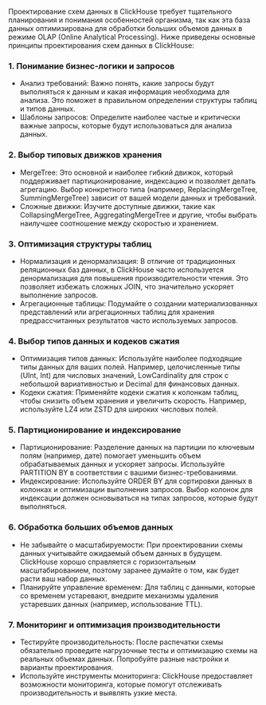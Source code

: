 Проектирование схем данных в ClickHouse требует тщательного планирования и понимания особенностей организма, так как эта база данных оптимизирована для обработки больших объемов данных в режиме OLAP (Online Analytical Processing). Ниже приведены основные принципы проектирования схем данных в ClickHouse:

### 1. Понимание бизнес-логики и запросов

- Анализ требований: Важно понять, какие запросы будут выполняться к данным и какая информация необходима для анализа. Это поможет в правильном определении структуры таблиц и типов данных.
- Шаблоны запросов: Определите наиболее частые и критически важные запросы, которые будут использоваться для анализа данных.

### 2. Выбор типовых движков хранения

- MergeTree: Это основной и наиболее гибкий движок, который поддерживает партиционирование, индексацию и позволяет делать агрегацию. Выбор конкретного типа (например, ReplacingMergeTree, SummingMergeTree) зависит от вашей модели данных и требований.
- Сложные движки: Изучите доступные движки, такие как CollapsingMergeTree, AggregatingMergeTree и другие, чтобы выбрать наилучшее соотношение между скоростью и хранением.

### 3. Оптимизация структуры таблиц

- Нормализация и денормализация: В отличие от традиционных реляционных баз данных, в ClickHouse часто используется денормализация для повышения производительности чтения. Это позволяет избежать сложных JOIN, что значительно ускоряет выполнение запросов.
- Агрегационные таблицы: Подумайте о создании материализованных представлений или агрегационных таблиц для хранения предрассчитанных результатов часто используемых запросов.

### 4. Выбор типов данных и кодеков сжатия

- Оптимизация типов данных: Используйте наиболее подходящие типы данных для ваших полей. Например, целочисленные типы (UInt, Int) для числовых значений, LowCardinality для строк с небольшой вариативностью и Decimal для финансовых данных.
- Кодеки сжатия: Применяйте кодеки сжатия к колонкам таблиц, чтобы снизить объем хранения и увеличить скорость. Например, используйте LZ4 или ZSTD для широких числовых полей.

### 5. Партиционирование и индексирование

- Партиционирование: Разделение данных на партиции по ключевым полям (например, дате) помогает уменьшить объем обрабатываемых данных и ускоряет запросы. Используйте PARTITION BY в соответствии с вашими бизнес-требованиями.
- Индексирование: Используйте ORDER BY для сортировки данных в колонках и оптимизации выполнения запросов. Выбор колонок для индексации должен основываться на типах запросов, которые будут выполняться.

### 6. Обработка больших объемов данных

- Не забывайте о масштабируемости: При проектировании схемы данных учитывайте ожидаемый объем данных в будущем. ClickHouse хорошо справляется с горизонтальным масштабированием, поэтому заранее думайте о том, как будет расти ваш набор данных.
- Планируйте управление временем: Для таблиц с данными, которые со временем устаревают, внедрите механизмы удаления устаревших данных (например, использование TTL).

### 7. Мониторинг и оптимизация производительности

- Тестируйте производительность: После распечатки схемы обязательно проведите нагрузочные тесты и оптимизацию схемы на реальных объемах данных. Попробуйте разные настройки и варианты проектирования.
- Используйте инструменты мониторинга: ClickHouse предоставляет возможности мониторинга, которые помогут отслеживать производительность и выявлять узкие места.

